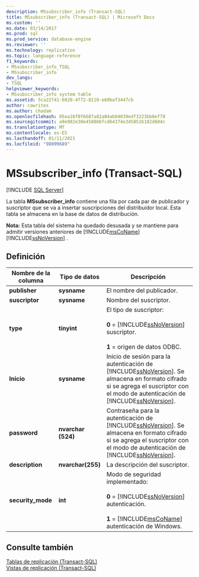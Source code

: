 ```yaml
---
description: MSsubscriber_info (Transact-SQL)
title: MSsubscriber_info (Transact-SQL) | Microsoft Docs
ms.custom: ''
ms.date: 03/14/2017
ms.prod: sql
ms.prod_service: database-engine
ms.reviewer: ''
ms.technology: replication
ms.topic: language-reference
f1_keywords:
- MSsubscriber_info_TSQL
- MSsubscriber_info
dev_langs:
- TSQL
helpviewer_keywords:
- MSsubscriber_info system table
ms.assetid: 5ca22f41-6020-4f72-8110-e69baf3447cb
author: cawrites
ms.author: chadam
ms.openlocfilehash: 05ea16f0f6687a82a04ab04039edf3223bb8ef70
ms.sourcegitcommit: a9e982e30e458866fcd64374e3458516182d604c
ms.translationtype: MT
ms.contentlocale: es-ES
ms.lasthandoff: 01/11/2021
ms.locfileid: "98099689"
---
```

# <a name="mssubscriber_info-transact-sql"></a>MSsubscriber_info (Transact-SQL)
[!INCLUDE [SQL Server](../../includes/applies-to-version/sqlserver.md)]

  La tabla **MSsubscriber_info** contiene una fila por cada par de publicador y suscriptor que se va a insertar suscripciones del distribuidor local. Esta tabla se almacena en la base de datos de distribución.  
  
 **Nota:** Esta tabla del sistema ha quedado desusada y se mantiene para admitir versiones anteriores de [!INCLUDE[msCoName](../../includes/msconame-md.md)] [!INCLUDE[ssNoVersion](../../includes/ssnoversion-md.md)] .  
  
## <a name="definition"></a>Definición  
  
|Nombre de la columna|Tipo de datos|Descripción|  
|-----------------|---------------|-----------------|  
|**publisher**|**sysname**|El nombre del publicador.|  
|**suscriptor**|**sysname**|Nombre del suscriptor.|  
|**type**|**tinyint**|El tipo de suscriptor:<br /><br /> **0**  =  [!INCLUDE[ssNoVersion](../../includes/ssnoversion-md.md)] suscriptor.<br /><br /> **1** = origen de datos ODBC.|  
|**Inicio**|**sysname**|Inicio de sesión para la autenticación de [!INCLUDE[ssNoVersion](../../includes/ssnoversion-md.md)]. Se almacena en formato cifrado si se agrega el suscriptor con el modo de autenticación de [!INCLUDE[ssNoVersion](../../includes/ssnoversion-md.md)].|  
|**password**|**nvarchar (524)**|Contraseña para la autenticación de [!INCLUDE[ssNoVersion](../../includes/ssnoversion-md.md)]. Se almacena en formato cifrado si se agrega el suscriptor con el modo de autenticación de [!INCLUDE[ssNoVersion](../../includes/ssnoversion-md.md)].|  
|**description**|**nvarchar(255)**|La descripción del suscriptor.|  
|**security_mode**|**int**|Modo de seguridad implementado:<br /><br /> **0**  =  [!INCLUDE[ssNoVersion](../../includes/ssnoversion-md.md)] autenticación.<br /><br /> **1**  =  [!INCLUDE[msCoName](../../includes/msconame-md.md)] autenticación de Windows.|  
  
## <a name="see-also"></a>Consulte también  
 [Tablas de replicación &#40;Transact-SQL&#41;](../../relational-databases/system-tables/replication-tables-transact-sql.md)   
 [Vistas de replicación &#40;Transact-SQL&#41;](../../relational-databases/system-views/replication-views-transact-sql.md)  
  
  
